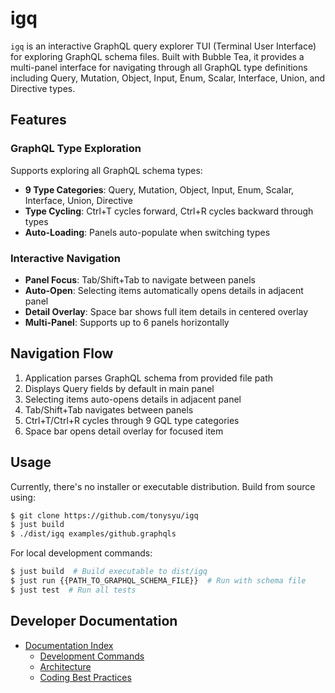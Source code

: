 # igq

`igq` is an interactive GraphQL query explorer TUI (Terminal User Interface) for exploring GraphQL schema files. Built with Bubble Tea, it provides a multi-panel interface for navigating through all GraphQL type definitions including Query, Mutation, Object, Input, Enum, Scalar, Interface, Union, and Directive types.

## Features

### GraphQL Type Exploration
Supports exploring all GraphQL schema types:
- **9 Type Categories**: Query, Mutation, Object, Input, Enum, Scalar, Interface, Union, Directive
- **Type Cycling**: Ctrl+T cycles forward, Ctrl+R cycles backward through types
- **Auto-Loading**: Panels auto-populate when switching types

### Interactive Navigation
- **Panel Focus**: Tab/Shift+Tab to navigate between panels
- **Auto-Open**: Selecting items automatically opens details in adjacent panel
- **Detail Overlay**: Space bar shows full item details in centered overlay
- **Multi-Panel**: Supports up to 6 panels horizontally

## Navigation Flow
1. Application parses GraphQL schema from provided file path
2. Displays Query fields by default in main panel
3. Selecting items auto-opens details in adjacent panel
4. Tab/Shift+Tab navigates between panels
5. Ctrl+T/Ctrl+R cycles through 9 GQL type categories
6. Space bar opens detail overlay for focused item

## Usage

Currently, there's no installer or executable distribution. Build from source using:

```sh
$ git clone https://github.com/tonysyu/igq
$ just build
$ ./dist/igq examples/github.graphqls
```

For local development commands:
```sh
$ just build  # Build executable to dist/igq
$ just run {{PATH_TO_GRAPHQL_SCHEMA_FILE}}  # Run with schema file
$ just test  # Run all tests
```

## Developer Documentation

- [Documentation Index](docs/index.md)
    - [Development Commands](docs/development.md)
    - [Architecture](docs/architecture.md)
    - [Coding Best Practices](docs/coding.md)
